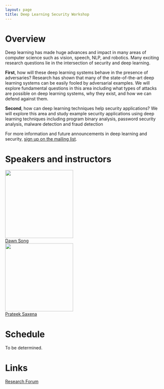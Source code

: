 ```yaml
---
layout: page
title: Deep Learning Security Workshop
---
```


# Overview

Deep learning has made huge advances and impact in many
areas of computer science such as vision, speech, NLP, and
robotics. Many exciting research questions lie in the
intersection of security and deep learning.

**First**, how will these deep learning systems behave in the
presence of adversaries? Research has shown that many of the
state-of-the-art deep learning systems can be easily fooled by
adversarial examples. We will explore fundamental questions in
this area including what types of attacks are possible on deep
learning systems, why they exist, and how we can defend
against them.

**Second**, how can deep learning techniques help security
applications? We will explore this area and study example
security applications using deep learning techniques including
program binary analysis, password security analysis, malware
detection and fraud detection

For more information and future announcements in deep learning and security, [sign up on the mailing list](https://groups.google.com/d/forum/deep-learning-security).

# Speakers and instructors

<div class="instructors">
     <div class="instructor">
       <a href="https://people.eecs.berkeley.edu/~dawnsong/">
         <div class="instructorphoto"><img src="https://people.eecs.berkeley.edu/~dawnsong/dawn-berkeley.jpg" width="220"/></div>
         <div>Dawn Song</div>
       </a>
       <a href="http://www.comp.nus.edu.sg/~prateeks/">
         <div class="instructorphoto"><img src="http://www.cs.berkeley.edu/~prateeks/photo-2.jpg" width="220"/></div>
         <div>Prateek Saxena</div>
       </a>
     </div>
</div>

# Schedule

To be determined.

# Links

[Research Forum](forum.md)
